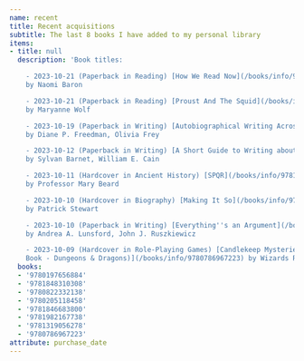```yaml
---
name: recent
title: Recent acquisitions
subtitle: The last 8 books I have added to my personal library
items:
- title: null
  description: 'Book titles:

    - 2023-10-21 (Paperback in Reading) [How We Read Now](/books/info/9780197656884)
    by Naomi Baron

    - 2023-10-21 (Paperback in Reading) [Proust And The Squid](/books/info/9781848310308)
    by Maryanne Wolf

    - 2023-10-19 (Paperback in Writing) [Autobiographical Writing Across the Disciplines](/books/info/9780822332138)
    by Diane P. Freedman, Olivia Frey

    - 2023-10-12 (Paperback in Writing) [A Short Guide to Writing about Literature](/books/info/9780205118458)
    by Sylvan Barnet, William E. Cain

    - 2023-10-11 (Hardcover in Ancient History) [SPQR](/books/info/9781846683800)
    by Professor Mary Beard

    - 2023-10-10 (Hardcover in Biography) [Making It So](/books/info/9781982167738)
    by Patrick Stewart

    - 2023-10-10 (Paperback in Writing) [Everything''s an Argument](/books/info/9781319056278)
    by Andrea A. Lunsford, John J. Ruszkiewicz

    - 2023-10-09 (Hardcover in Role-Playing Games) [Candlekeep Mysteries (D&D Adventure
    Book - Dungeons & Dragons)](/books/info/9780786967223) by Wizards RPG Team'
  books:
  - '9780197656884'
  - '9781848310308'
  - '9780822332138'
  - '9780205118458'
  - '9781846683800'
  - '9781982167738'
  - '9781319056278'
  - '9780786967223'
attribute: purchase_date
---
```




